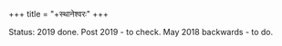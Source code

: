 +++
title = "+स्थानेश्वरः"
+++

Status: 2019 done. Post 2019 - to check. May 2018 backwards - to do.
